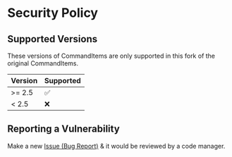 # Security Policy

## Supported Versions

These versions of CommandItems are only supported in this fork of the original CommandItems.

| Version | Supported          |
|---------|--------------------|
| >= 2.5  | :white_check_mark: |
| < 2.5   | :x:                |

## Reporting a Vulnerability

Make a new [Issue (Bug Report)](https://github.com/Relaxing9/commanditems/issues/new?assignees=&labels=bug&template=bug_report.yml) & it would be reviewed by a code manager.
